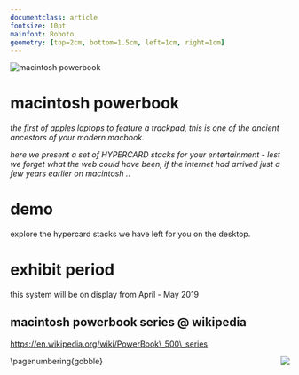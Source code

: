 ```yaml
---
documentclass: article
fontsize: 10pt
mainfont: Roboto
geometry: [top=2cm, bottom=1.5cm, left=1cm, right=1cm]
---
```

[powerbook]: https://github.com/seclorum/timetron2019/raw/master/collection/powerbook520c.png "macintosh powerbook"

![][powerbook]

# macintosh powerbook


*the first of apples laptops to feature a trackpad, this is one of the ancient ancestors of your modern macbook.*

*here we present a set of HYPERCARD stacks for your entertainment - lest we forget what the web could have been, if the internet had arrived just a few years earlier on macintosh ..*

# demo

explore the hypercard stacks we have left for you on the desktop.

# exhibit period

this system will be on display from April - May 2019

## macintosh powerbook series @ wikipedia

https://en.wikipedia.org/wiki/PowerBook\_500\_series

<img style="float: right;" src="https://github.com/seclorum/timetron2019/raw/master/collection/macintosh/powerbook520c.png">

\pagenumbering{gobble}
